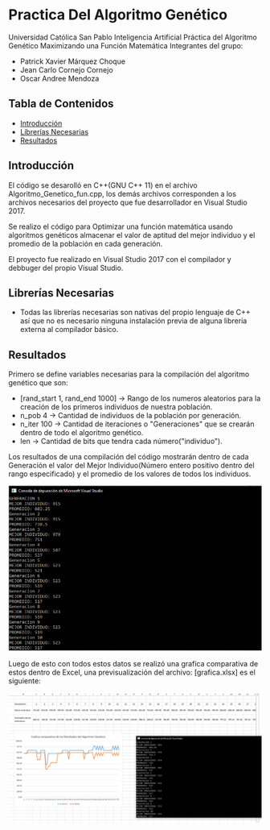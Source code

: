 # Practica Del Algoritmo Genético
Universidad Católica San Pablo
Inteligencia Artificial
Práctica del Algoritmo Genético Maximizando una Función Matemática
Integrantes del grupo:
* Patrick Xavier Márquez Choque
* Jean Carlo Cornejo Cornejo
* Oscar Andree Mendoza

## Tabla de Contenidos
* [Introducción](#introducción)
* [Líbrerías Necesarias](#librerías-necesarias)
* [Resultados](#resultados)

## Introducción
El código se desarolló en C++(GNU C++ 11) en el archivo Algoritmo_Genetico_fun.cpp, los demás archivos corresponden a los archivos necesarios del proyecto que fue desarrollador en Visual Studio 2017.

Se realizo el código para Optimizar una función matemática usando algoritmos genéticos almacenar el valor de aptitud del mejor individuo y el promedio de la población en cada generación.

El proyecto fue realizado en Visual Studio 2017 con el compilador y debbuger del propio Visual Studio.

##  Librerías Necesarias

* Todas las librerías necesarias son nativas del propio lenguaje de C++ así que no es necesario ninguna instalación previa de alguna libreria externa al compilador básico.

##  Resultados
Primero se define variables necesarias para la compilación del algoritmo genético que son:

* [rand_start 1, rand_end 1000] -> Rango de los numeros aleatorios para la creación de los primeros individuos de nuestra población.
* n_pob 4 -> Cantidad de individuos de la población por generación.
* n_iter 100 -> Cantidad de iteraciones o "Generaciones" que se crearán dentro de todo el algoritmo genético.
* len -> Cantidad de bits que tendra cada número("individuo").

Los resultados de una compilación del código mostrarán dentro de cada Generación el valor del Mejor Individuo(Número entero positivo dentro del rango especificado) y el promedio de los valores de todos los individuos.

![Alt text](https://github.com/patrick03524/Inteligencia-Artificial/blob/master/Laboratorio%20Algoritmo%20Genetico%203/Algoritmo_Genetico_fun/Algoritmo_Genetico_fun/img/compilacion.png)

Luego de esto con todos estos datos se realizó una grafica comparativa de estos dentro de Excel, una previsualización del archivo: [grafica.xlsx] es el siguiente:

![Alt text](https://github.com/patrick03524/Inteligencia-Artificial/blob/master/Laboratorio%20Algoritmo%20Genetico%203/Algoritmo_Genetico_fun/Algoritmo_Genetico_fun/img/captura.png)


